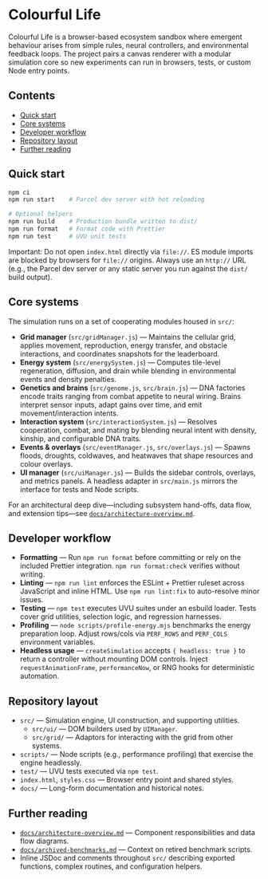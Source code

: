# Colourful Life

Colourful Life is a browser-based ecosystem sandbox where emergent behaviour arises from simple rules, neural controllers, and environmental feedback loops. The project pairs a canvas renderer with a modular simulation core so new experiments can run in browsers, tests, or custom Node entry points.

## Contents

- [Quick start](#quick-start)
- [Core systems](#core-systems)
- [Developer workflow](#developer-workflow)
- [Repository layout](#repository-layout)
- [Further reading](#further-reading)

## Quick start

```bash
npm ci
npm run start    # Parcel dev server with hot reloading

# Optional helpers
npm run build    # Production bundle written to dist/
npm run format   # Format code with Prettier
npm run test     # UVU unit tests
```

Important: Do not open `index.html` directly via `file://`. ES module imports are blocked by browsers for `file://` origins. Always use an `http://` URL (e.g., the Parcel dev server or any static server you run against the `dist/` build output).

## Core systems

The simulation runs on a set of cooperating modules housed in `src/`:

- **Grid manager** (`src/gridManager.js`) — Maintains the cellular grid, applies movement, reproduction, energy transfer, and obstacle interactions, and coordinates snapshots for the leaderboard.
- **Energy system** (`src/energySystem.js`) — Computes tile-level regeneration, diffusion, and drain while blending in environmental events and density penalties.
- **Genetics and brains** (`src/genome.js`, `src/brain.js`) — DNA factories encode traits ranging from combat appetite to neural wiring. Brains interpret sensor inputs, adapt gains over time, and emit movement/interaction intents.
- **Interaction system** (`src/interactionSystem.js`) — Resolves cooperation, combat, and mating by blending neural intent with density, kinship, and configurable DNA traits.
- **Events & overlays** (`src/eventManager.js`, `src/overlays.js`) — Spawns floods, droughts, coldwaves, and heatwaves that shape resources and colour overlays.
- **UI manager** (`src/uiManager.js`) — Builds the sidebar controls, overlays, and metrics panels. A headless adapter in `src/main.js` mirrors the interface for tests and Node scripts.

For an architectural deep dive—including subsystem hand-offs, data flow, and extension tips—see [`docs/architecture-overview.md`](docs/architecture-overview.md).

## Developer workflow

- **Formatting** — Run `npm run format` before committing or rely on the included Prettier integration. `npm run format:check` verifies without writing.
- **Linting** — `npm run lint` enforces the ESLint + Prettier ruleset across JavaScript and inline HTML. Use `npm run lint:fix` to auto-resolve minor issues.
- **Testing** — `npm test` executes UVU suites under an esbuild loader. Tests cover grid utilities, selection logic, and regression harnesses.
- **Profiling** — `node scripts/profile-energy.mjs` benchmarks the energy preparation loop. Adjust rows/cols via `PERF_ROWS` and `PERF_COLS` environment variables.
- **Headless usage** — `createSimulation` accepts `{ headless: true }` to return a controller without mounting DOM controls. Inject `requestAnimationFrame`, `performanceNow`, or RNG hooks for deterministic automation.

## Repository layout

- `src/` — Simulation engine, UI construction, and supporting utilities.
  - `src/ui/` — DOM builders used by `UIManager`.
  - `src/grid/` — Adaptors for interacting with the grid from other systems.
- `scripts/` — Node scripts (e.g., performance profiling) that exercise the engine headlessly.
- `test/` — UVU tests executed via `npm test`.
- `index.html`, `styles.css` — Browser entry point and shared styles.
- `docs/` — Long-form documentation and historical notes.

## Further reading

- [`docs/architecture-overview.md`](docs/architecture-overview.md) — Component responsibilities and data flow diagrams.
- [`docs/archived-benchmarks.md`](docs/archived-benchmarks.md) — Context on retired benchmark scripts.
- Inline JSDoc and comments throughout `src/` describing exported functions, complex routines, and configuration helpers.
